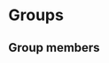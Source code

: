 # Groups
<!-- TODO: management, members and privileges -->

## Group members
<!-- This header is referenced at least one time as "#group-members" -->
